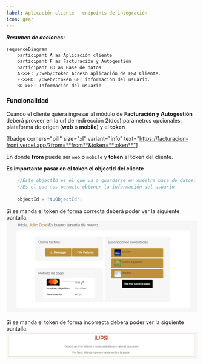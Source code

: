 ```yaml
---
label: Aplicación cliente - endpoints de integración
icon: gear
---
```



***Resumen de acciones:***

```mermaid
sequenceDiagram
    participant A as Aplicación cliente
    participant F as Facturación y Autogestión
    participant BD as Base de datos
    A->>F: /:web/:token Acceso aplicación de F&A Cliente.
    F->>BD: /:web/:token GET información del usuario.
    BD->>F: Información del usuario
```

### Funcionalidad

Cuando el cliente quiera ingresar al módulo de **Facturación y Autogestión** deberá proveer en la url de redirección 2(dos) parámetros opcionales: plataforma de origen (**web** o **mobile**) y el **token**


[!badge corners="pill" size="xl" variant="info" text="https://facturacion-front.vercel.app/?from=**from**&token=**token**"]

En donde **from** puede ser `web` o `mobile` y **token** el token del cliente.

**Es importante pasar en el token el objectId del cliente**


```js Ejemplo de la información que debe estar incluido en el token
    //Este objectId es el que va a guardarse en nuestra base de datos. 
    //Es el que nos permite obtener la información del usuario
    
    objectId = "tuObjectId"; 
```

Si se manda el token de forma correcta deberá poder ver la siguiente pantalla:
![](/static/correctToken.png)


Si se manda el token de forma incorrecta deberá poder ver la siguiente pantalla:
![](/static/errorTokenMessage.png)
